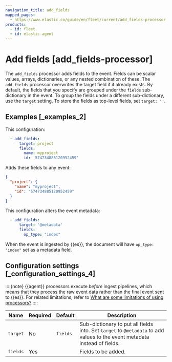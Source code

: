 ```yaml
---
navigation_title: add_fields
mapped_pages:
  - https://www.elastic.co/guide/en/fleet/current/add_fields-processor.html
products:
  - id: fleet
  - id: elastic-agent
---
```


# Add fields [add_fields-processor]


The `add_fields` processor adds fields to the event. Fields can be scalar values, arrays, dictionaries, or any nested combination of these. The `add_fields` processor overwrites the target field if it already exists. By default, the fields that you specify are grouped under the `fields` sub-dictionary in the event. To group the fields under a different sub-dictionary, use the `target` setting. To store the fields as top-level fields, set `target: ''`.


## Examples [_examples_2]

This configuration:

```yaml
  - add_fields:
      target: project
      fields:
        name: myproject
        id: '574734885120952459'
```

Adds these fields to any event:

```json
{
  "project": {
    "name": "myproject",
    "id": "574734885120952459"
  }
}
```

This configuration alters the event metadata:

```yaml
  - add_fields:
      target: '@metadata'
      fields:
        op_type: "index"
```

When the event is ingested by {{es}}, the document will have `op_type: "index"` set as a metadata field.


## Configuration settings [_configuration_settings_4]

::::{note}
{{agent}} processors execute *before* ingest pipelines, which means that they process the raw event data rather than the final event sent to {{es}}. For related limitations, refer to [What are some limitations of using processors?](/reference/fleet/agent-processors.md#limitations)
::::


| Name | Required | Default | Description |
| --- | --- | --- | --- |
| `target` | No | `fields` | Sub-dictionary to put all fields into. Set `target` to `@metadata` to add values to the event metadata instead of fields. |
| `fields` | Yes |  | Fields to be added. |

